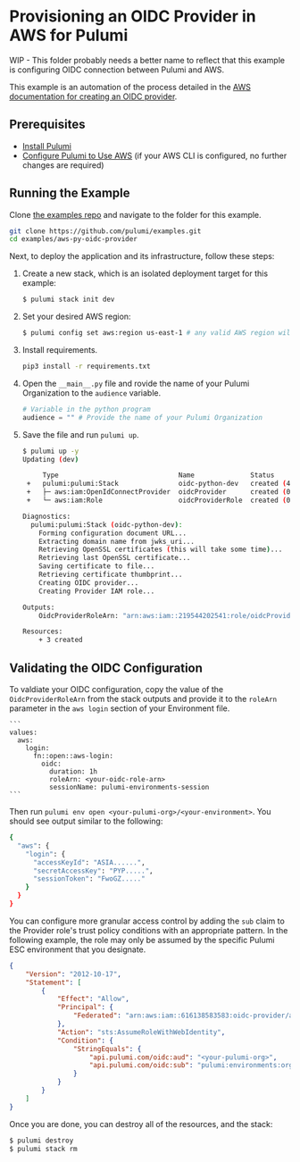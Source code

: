 # Provisioning an OIDC Provider in AWS for Pulumi

WIP - This folder probably needs a better name to reflect that this example is configuring OIDC connection between Pulumi and AWS.

This example is an automation of the process detailed in the [AWS documentation for creating an OIDC provider](https://docs.aws.amazon.com/IAM/latest/UserGuide/id_roles_providers_create_oidc.html).

## Prerequisites

* [Install Pulumi](https://www.pulumi.com/docs/get-started/install/)
* [Configure Pulumi to Use AWS](https://www.pulumi.com/docs/intro/cloud-providers/aws/setup/) (if your AWS CLI is configured, no further changes are required)

## Running the Example

Clone [the examples repo](https://github.com/pulumi/examples/tree/master/aws-py-oidc-provider) and navigate to the folder for this example.

```bash
git clone https://github.com/pulumi/examples.git
cd examples/aws-py-oidc-provider
```

Next, to deploy the application and its infrastructure, follow these steps:

1. Create a new stack, which is an isolated deployment target for this example:

    ```bash
    $ pulumi stack init dev
    ```

1. Set your desired AWS region:

    ```bash
    $ pulumi config set aws:region us-east-1 # any valid AWS region will work
    ```

1. Install requirements.

    ```bash
    pip3 install -r requirements.txt
    ```

2. Open the `__main__.py` file and rovide the name of your Pulumi Organization to the `audience` variable.

    ```python
    # Variable in the python program
    audience = "" # Provide the name of your Pulumi Organization
    ```
3. Save the file and run `pulumi up`. 

    ```bash
    $ pulumi up -y
    Updating (dev)
    
         Type                              Name              Status              Info
     +   pulumi:pulumi:Stack               oidc-python-dev   created (4s)        8 messages
     +   ├─ aws:iam:OpenIdConnectProvider  oidcProvider      created (0.78s)     
     +   └─ aws:iam:Role                   oidcProviderRole  created (0.75s)     
    
    Diagnostics:
      pulumi:pulumi:Stack (oidc-python-dev):
        Forming configuration document URL...
        Extracting domain name from jwks_uri...
        Retrieving OpenSSL certificates (this will take some time)...
        Retrieving last OpenSSL certificate...
        Saving certificate to file...
        Retrieving certificate thumbprint...
        Creating OIDC provider...
        Creating Provider IAM role...
    
    Outputs:
        OidcProviderRoleArn: "arn:aws:iam::219544202541:role/oidcProviderRole-c368d93"
    
    Resources:
        + 3 created
    ```
## Validating the OIDC Configuration

To valdiate your OIDC configuration, copy the value of the `OidcProviderRoleArn` from the stack outputs and provide it to the `roleArn` parameter in the `aws login` section of your Environment file.

    ```
    values:
      aws:
        login:
          fn::open::aws-login:
            oidc:
              duration: 1h
              roleArn: <your-oidc-role-arn>
              sessionName: pulumi-environments-session
    ```

Then run `pulumi env open <your-pulumi-org>/<your-environment>`. You should see output similar to the following:

```bash
{
  "aws": {
    "login": {
      "accessKeyId": "ASIA......",
      "secretAccessKey": "PYP.....",
      "sessionToken": "FwoGZ....."
    }
  }
}
```

You can configure more granular access control by adding the `sub` claim to the Provider role's trust policy conditions with an appropriate pattern. In the following example, the role may only be assumed by the specific Pulumi ESC environment that you designate.

```json
{
    "Version": "2012-10-17",
    "Statement": [
        {
            "Effect": "Allow",
            "Principal": {
                "Federated": "arn:aws:iam::616138583583:oidc-provider/api.pulumi.com/oidc"
            },
            "Action": "sts:AssumeRoleWithWebIdentity",
            "Condition": {
                "StringEquals": {
                    "api.pulumi.com/oidc:aud": "<your-pulumi-org>",
                    "api.pulumi.com/oidc:sub": "pulumi:environments:org:<your-pulumi-org>:env:<your-environment-name>"
                }
            }
        }
    ]
}
```
Once you are done, you can destroy all of the resources, and the stack:

```bash
$ pulumi destroy
$ pulumi stack rm
```
